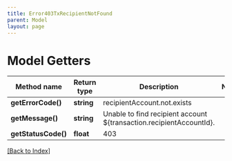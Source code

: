 ```yaml
---
title: Error403TxRecipientNotFound
parent: Model
layout: page
---
```


# Model Getters

Method name | Return type | Description | Notes
------------ | ------------- | ------------- | -------------
**getErrorCode()** | **string** | recipientAccount.not.exists |
**getMessage()** | **string** | Unable to find recipient account ${transaction.recipientAccountId}. |
**getStatusCode()** | **float** | 403 |

[[Back to Index]](../index.md)
